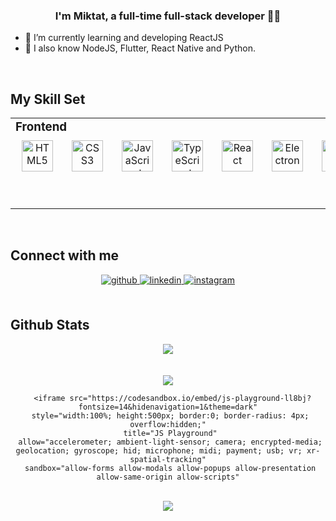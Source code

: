### <div align="center">I'm Miktat, a full-time full-stack developer 👨‍💻</div> 
- 🌱 I’m currently learning and developing ReactJS
- 🌱 I also know NodeJS, Flutter, React Native and Python.
<br/>  

## My Skill Set
<table>
  <tr>
    <td valign="top" width="50%">
      <h3 style="margin: 0px;">Frontend</h3>
      <div style="display: flex; gap: 10px; justify-content: center; align-items: center;" align="center">
        <img
          style="margin: 10px;"
          src="https://profilinator.rishav.dev/skills-assets/html5-original-wordmark.svg"
          alt="HTML5"
          height="50"
        />
        <img
          style="margin: 10px;"
          src="https://profilinator.rishav.dev/skills-assets/css3-original-wordmark.svg"
          alt="CSS3"
          height="50"
        />
        <img
          style="margin: 10px;"
          src="https://profilinator.rishav.dev/skills-assets/javascript-original.svg"
          alt="JavaScript"
          height="50"
        />
        <img
          style="margin: 10px;"
          src="https://profilinator.rishav.dev/skills-assets/typescript-original.svg"
          alt="TypeScript"
          height="50"
        />
        <img
          style="margin: 10px;"
          src="https://profilinator.rishav.dev/skills-assets/react-original-wordmark.svg"
          alt="React"
          height="50"
        />
        <img
          style="margin: 10px;"
          src="https://profilinator.rishav.dev/skills-assets/electron-original.svg"
          alt="Electron"
          height="50"
        />
        <img
          style="margin: 10px;"
          src="https://profilinator.rishav.dev/skills-assets/flutterio-icon.svg"
          alt="Flutter"
          height="50"
        />
        <img
          style="margin: 10px;"
          src="https://profilinator.rishav.dev/skills-assets/dartlang-icon.svg"
          alt="Dart"
          height="50"
        />
      </div>
    </td>
    <td valign="top" width="50%">
       <h3>Backend</h3>
      <div style="display: flex; gap: 10px; justify-content: center; align-items: center;" align="center">
        <img
          style="margin: 10px;"
          src="https://profilinator.rishav.dev/skills-assets/nodejs-original-wordmark.svg"
          alt="Node.js"
          height="50"
        />
        <img
          style="margin: 10px;"
          src="https://profilinator.rishav.dev/skills-assets/mongodb-original-wordmark.svg"
          alt="MongoDB"
          height="50"
        />
        <img
          style="margin: 10px;"
          src="https://profilinator.rishav.dev/skills-assets/mysql-original-wordmark.svg"
          alt="MySQL"
          height="50"
        />
        <img
          style="margin: 10px;"
          src="https://profilinator.rishav.dev/skills-assets/firebase.png"
          alt="Firebase"
          height="50"
        />
      </div>
    </td>
  </tr>
</table>

<br />

## Connect with me
<div align="center">
  <a href="https://github.com/MiktatCento" target="_blank">
    <img
    src=https://img.shields.io/badge/github-%2324292e.svg?&style=for-the-badge&logo=github&logoColor=white
    alt=github style="margin-bottom: 5px;" />
  </a>
  <a href="https://linkedin.com/in/miktatcento" target="_blank">
    <img
    src=https://img.shields.io/badge/linkedin-%231E77B5.svg?&style=for-the-badge&logo=linkedin&logoColor=white
    alt=linkedin style="margin-bottom: 5px;" />
  </a>
  <a href="https://instagram.com/miktatty" target="_blank">
    <img
    src=https://img.shields.io/badge/instagram-%23000000.svg?&style=for-the-badge&logo=instagram&logoColor=white
    alt=instagram style="margin-bottom: 5px;" />
  </a>
</div>

<br />

## Github Stats
<div align="center">
  <img
    src="https://github-readme-stats.vercel.app/api?username=MiktatCento&show_icons=true&count_private=true&hide_border=true"
    align="center"
  />
</div>

<br />

<br />

<div align="center">
  <img
    src="https://spotify-github-profile.vercel.app/api/view?uid=rzdan74tpxj4qpz6rc4n8jns4&cover_image=true&theme=default&show_offline=false&background_color=22272e&bar_color_cover=true)](https://github.com/kittinan/spotify-github-profile"
  />
  
      <iframe src="https://codesandbox.io/embed/js-playground-ll8bj?fontsize=14&hidenavigation=1&theme=dark"
     style="width:100%; height:500px; border:0; border-radius: 4px; overflow:hidden;"
     title="JS Playground"
     allow="accelerometer; ambient-light-sensor; camera; encrypted-media; geolocation; gyroscope; hid; microphone; midi; payment; usb; vr; xr-spatial-tracking"
     sandbox="allow-forms allow-modals allow-popups allow-presentation allow-same-origin allow-scripts"
   ></iframe>
</div>

<br />

<div align="center">
  <img
    src="https://komarev.com/ghpvc/?username=MiktatCento&&style=flat-square"
    align="center"
  />
</div>
